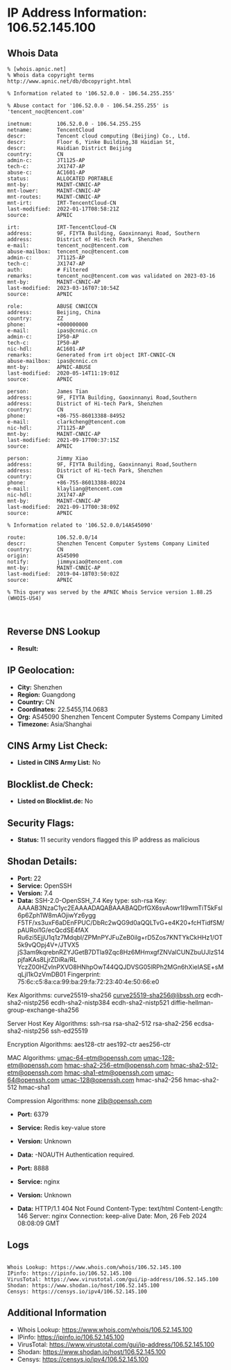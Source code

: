 # IP Address Information: 106.52.145.100

## Whois Data
```
% [whois.apnic.net]
% Whois data copyright terms    http://www.apnic.net/db/dbcopyright.html

% Information related to '106.52.0.0 - 106.54.255.255'

% Abuse contact for '106.52.0.0 - 106.54.255.255' is 'tencent_noc@tencent.com'

inetnum:        106.52.0.0 - 106.54.255.255
netname:        TencentCloud
descr:          Tencent cloud computing (Beijing) Co., Ltd.
descr:          Floor 6, Yinke Building,38 Haidian St,
descr:          Haidian District Beijing
country:        CN
admin-c:        JT1125-AP
tech-c:         JX1747-AP
abuse-c:        AC1601-AP
status:         ALLOCATED PORTABLE
mnt-by:         MAINT-CNNIC-AP
mnt-lower:      MAINT-CNNIC-AP
mnt-routes:     MAINT-CNNIC-AP
mnt-irt:        IRT-TencentCloud-CN
last-modified:  2022-01-17T08:58:21Z
source:         APNIC

irt:            IRT-TencentCloud-CN
address:        9F, FIYTA Building, Gaoxinnanyi Road, Southern
address:        District of Hi-tech Park, Shenzhen
e-mail:         tencent_noc@tencent.com
abuse-mailbox:  tencent_noc@tencent.com
admin-c:        JT1125-AP
tech-c:         JX1747-AP
auth:           # Filtered
remarks:        tencent_noc@tencent.com was validated on 2023-03-16
mnt-by:         MAINT-CNNIC-AP
last-modified:  2023-03-16T07:10:54Z
source:         APNIC

role:           ABUSE CNNICCN
address:        Beijing, China
country:        ZZ
phone:          +000000000
e-mail:         ipas@cnnic.cn
admin-c:        IP50-AP
tech-c:         IP50-AP
nic-hdl:        AC1601-AP
remarks:        Generated from irt object IRT-CNNIC-CN
abuse-mailbox:  ipas@cnnic.cn
mnt-by:         APNIC-ABUSE
last-modified:  2020-05-14T11:19:01Z
source:         APNIC

person:         James Tian
address:        9F, FIYTA Building, Gaoxinnanyi Road,Southern
address:        District of Hi-tech Park, Shenzhen
country:        CN
phone:          +86-755-86013388-84952
e-mail:         clarkcheng@tencent.com
nic-hdl:        JT1125-AP
mnt-by:         MAINT-CNNIC-AP
last-modified:  2021-09-17T00:37:15Z
source:         APNIC

person:         Jimmy Xiao
address:        9F, FIYTA Building, Gaoxinnanyi Road,Southern
address:        District of Hi-tech Park, Shenzhen
country:        CN
phone:          +86-755-86013388-80224
e-mail:         klayliang@tencent.com
nic-hdl:        JX1747-AP
mnt-by:         MAINT-CNNIC-AP
last-modified:  2021-09-17T00:38:09Z
source:         APNIC

% Information related to '106.52.0.0/14AS45090'

route:          106.52.0.0/14
descr:          Shenzhen Tencent Computer Systems Company Limited
country:        CN
origin:         AS45090
notify:         jimmyxiao@tencent.com
mnt-by:         MAINT-CNNIC-AP
last-modified:  2019-04-18T03:50:02Z
source:         APNIC

% This query was served by the APNIC Whois Service version 1.88.25 (WHOIS-US4)



```
## Reverse DNS Lookup
- **Result:** 

## IP Geolocation:
- **City:** Shenzhen
- **Region:** Guangdong
- **Country:** CN
- **Coordinates:** 22.5455,114.0683
- **Org:** AS45090 Shenzhen Tencent Computer Systems Company Limited
- **Timezone:** Asia/Shanghai

## CINS Army List Check:
- **Listed in CINS Army List:** 
No

## Blocklist.de Check:
- **Listed on Blocklist.de:** 
No

## Security Flags:
- **Status:** 11 security vendors flagged this IP address as malicious

## Shodan Details:
- **Port:** 22
- **Service:** OpenSSH
- **Version:** 7.4
- **Data:** SSH-2.0-OpenSSH_7.4
Key type: ssh-rsa
Key: AAAAB3NzaC1yc2EAAAADAQABAAABAQDrfGX6svAowr1I9wmTiT5kFsI6p6Zph1W8mAOjiwYz6ygg
F5TF/xs3uxF6aDEnFPUC/DbRc2wQG9d0aQQLTvG+e4K20+fcHTidfSM/pAURoi1G/ecQcdSE4fAX
Ru6zi5EjjU1q1z7Mdqbl/ZPMnPYJFuZeB0ilg+rD5Zos7KNTYkCkHHz1/OT5k9vQOpj4V+/JTVX5
jS3am9kqrebnRZYJGetB7DTla9Zqc8Hz6MHmxgfZNValCUNZbuUJlzS14pjfaKAs8LjrZDiRa/RL
YczZ00HZvInPXVO8HNhpOwT44QQJDVSG05lRPh2MGn6hXieIASE+sMqLjI1kOzVmDB01
Fingerprint: 75:6c:c5:8a:ca:99:ba:29:fa:72:23:40:4e:50:66:e0

Kex Algorithms:
	curve25519-sha256
	curve25519-sha256@libssh.org
	ecdh-sha2-nistp256
	ecdh-sha2-nistp384
	ecdh-sha2-nistp521
	diffie-hellman-group-exchange-sha256

Server Host Key Algorithms:
	ssh-rsa
	rsa-sha2-512
	rsa-sha2-256
	ecdsa-sha2-nistp256
	ssh-ed25519

Encryption Algorithms:
	aes128-ctr
	aes192-ctr
	aes256-ctr

MAC Algorithms:
	umac-64-etm@openssh.com
	umac-128-etm@openssh.com
	hmac-sha2-256-etm@openssh.com
	hmac-sha2-512-etm@openssh.com
	hmac-sha1-etm@openssh.com
	umac-64@openssh.com
	umac-128@openssh.com
	hmac-sha2-256
	hmac-sha2-512
	hmac-sha1

Compression Algorithms:
	none
	zlib@openssh.com


- **Port:** 6379
- **Service:** Redis key-value store
- **Version:** Unknown
- **Data:** -NOAUTH Authentication required.


- **Port:** 8888
- **Service:** nginx
- **Version:** Unknown
- **Data:** HTTP/1.1 404 Not Found
Content-Type: text/html
Content-Length: 146
Server: nginx
Connection: keep-alive
Date: Mon, 26 Feb 2024 08:08:09 GMT



## Logs
```

Whois Lookup: https://www.whois.com/whois/106.52.145.100
IPinfo: https://ipinfo.io/106.52.145.100
VirusTotal: https://www.virustotal.com/gui/ip-address/106.52.145.100
Shodan: https://www.shodan.io/host/106.52.145.100
Censys: https://censys.io/ipv4/106.52.145.100

```
## Additional Information
- Whois Lookup: https://www.whois.com/whois/106.52.145.100
- IPinfo: https://ipinfo.io/106.52.145.100
- VirusTotal: https://www.virustotal.com/gui/ip-address/106.52.145.100
- Shodan: https://www.shodan.io/host/106.52.145.100
- Censys: https://censys.io/ipv4/106.52.145.100

